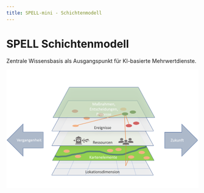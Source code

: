 ```yaml
---
title: SPELL-mini - Schichtenmodell
---
```


# SPELL Schichtenmodell

Zentrale Wissensbasis als Ausgangspunkt für KI-basierte Mehrwertdienste.

<img src="/public/img/spell-layers.png" alt="SPELL Schichtenmodell" style="height:80%; margin: auto">
